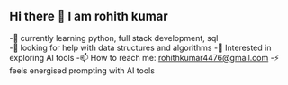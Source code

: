 Hi there 👋 I am rohith kumar
-------------------------------------------------------------------------
-🌱 currently learning python, full stack development, sql                                                                                                                       
-🤔 looking for help with data structures and algorithms
-🧐 Interested in exploring AI tools
-📫 How to reach me: rohithkumar4476@gmail.com
-⚡ feels energised prompting with AI tools
